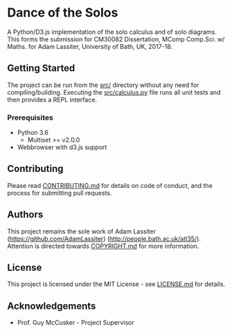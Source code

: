 # Dance of the Solos
A Python/D3.js implementation of the solo calculus and of solo diagrams.  
This forms the submission for CM30082 Dissertation, MComp Comp.Sci. w/ Maths. for Adam Lassiter, University of Bath, UK, 2017-18.

## Getting Started
The project can be run from the [src/](src) directory without any need for compiling/building.
Executing the [src/calculus.py](calculus.py) file runs all unit tests and then provides a REPL interface.

### Prerequisites
* Python 3.6
    * Multiset >= v2.0.0
* Webbrowser with d3.js support

## Contributing
Please read [CONTRIBUTING.md](CONTRIBUTING.md) for details on code of conduct, and the process for submitting pull requests.

## Authors
This project remains the sole work of Adam Lassiter (https://github.com/AdamLassiter) (http://people.bath.ac.uk/atl35/).  
Attention is directed towards [COPYRIGHT.md](COPYRIGHT.md) for more information.

## License
This project is licensed under the MIT License - see [LICENSE.md](LICENSE.md) for details.

## Acknowledgements
* Prof. Guy McCusker - Project Supervisor
